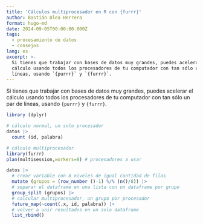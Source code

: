 ```yaml
---
title: 'Cálculos multiprocesador en R con {furrr}'
author: Bastián Olea Herrera
format: hugo-md
date: 2024-09-05T00:00:00.000Z
tags:
  - procesamiento de datos
  - consejos
lang: es
excerpt: >-
  Si tienes que trabajar con bases de datos muy grandes, puedes acelerar el
  cálculo usando todos los procesadores de tu computador con tan sólo un par de
  líneas, usando `{purrr}` y `{furrr}`.
---
```



Si tienes que trabajar con bases de datos muy grandes, puedes acelerar el cálculo usando todos los procesadores de tu computador con tan sólo un par de líneas, usando `{purrr}` y `{furrr}`.

``` r
library (dplyr) 

# cálculo normal, un solo procesador
datos |>
  count (id, palabra)

# cálculo multiprocesador
library(furrr)
plan(multisession,workers=8) # procesadores a usar

datos |> 
  # crear variable con 8 niveles de igual cantidad de filas
  mutate (grupos = (row_number ()-1) %/% (n()/8)) |>
  # separar el dataframe en una lista con un dataframe por grupo
  group_split (grupos) |>
  # calcular multiprocesador, un grupo por procesador
  future_map(~count(.x, id, palabra)) |>
  # volver a unir resultados en un solo dataframe
  list_rbind()
```
